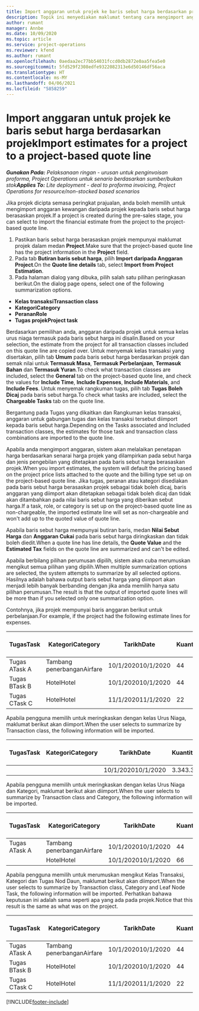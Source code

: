 ```yaml
---
title: Import anggaran untuk projek ke baris sebut harga berdasarkan projek - ringan
description: Topik ini menyediakan maklumat tentang cara mengimport anggaran daripada projek kepada baris sebut harga.
author: rumant
manager: Annbe
ms.date: 10/09/2020
ms.topic: article
ms.service: project-operations
ms.reviewer: kfend
ms.author: rumant
ms.openlocfilehash: 0aedaa2ec77bb54031fccd0db2872e0aa5fea5e0
ms.sourcegitcommit: 5fd529f2308edfe9322082313e6d50146df56aca
ms.translationtype: HT
ms.contentlocale: ms-MY
ms.lasthandoff: 04/06/2021
ms.locfileid: "5858259"
---
```

# <a name="import-estimates-for-a-project-to-a-project-based-quote-line"></a><span data-ttu-id="d7a32-103">Import anggaran untuk projek ke baris sebut harga berdasarkan projek</span><span class="sxs-lookup"><span data-stu-id="d7a32-103">Import estimates for a project to a project-based quote line</span></span> 

<span data-ttu-id="d7a32-104">_**Gunakan Pada:** Pelaksanaan ringan - urusan untuk penginvoisan proforma, Project Operations untuk senario berdasarkan sumber/bukan stok_</span><span class="sxs-lookup"><span data-stu-id="d7a32-104">_**Applies To:** Lite deployment - deal to proforma invoicing, Project Operations for resource/non-stocked based scenarios_</span></span>

<span data-ttu-id="d7a32-105">Jika projek dicipta semasa peringkat prajualan, anda boleh memilih untuk mengimport anggaran kewangan daripada projek kepada baris sebut harga berasaskan projek.</span><span class="sxs-lookup"><span data-stu-id="d7a32-105">If a project is created during the pre-sales stage, you can select to import the financial estimate from the project to the project-based quote line.</span></span>

1. <span data-ttu-id="d7a32-106">Pastikan baris sebut harga berasaskan projek mempunyai maklumat projek dalam medan **Project**.</span><span class="sxs-lookup"><span data-stu-id="d7a32-106">Make sure that the project-based quote line has the project information in the **Project** field.</span></span>
2. <span data-ttu-id="d7a32-107">Pada tab **Butiran baris sebut harga**, pilih **Import daripada Anggaran Project**.</span><span class="sxs-lookup"><span data-stu-id="d7a32-107">On the **Quote line details** tab, select **Import from Project Estimation**.</span></span>
3. <span data-ttu-id="d7a32-108">Pada halaman dialog yang dibuka, pilih salah satu pilihan peringkasan berikut.</span><span class="sxs-lookup"><span data-stu-id="d7a32-108">On the dialog page opens, select one of the following summarization options.</span></span>

  - <span data-ttu-id="d7a32-109">**Kelas transaksi**</span><span class="sxs-lookup"><span data-stu-id="d7a32-109">**Transaction class**</span></span>
  - <span data-ttu-id="d7a32-110">**Kategori**</span><span class="sxs-lookup"><span data-stu-id="d7a32-110">**Category**</span></span>
  - <span data-ttu-id="d7a32-111">**Peranan**</span><span class="sxs-lookup"><span data-stu-id="d7a32-111">**Role**</span></span> 
  - <span data-ttu-id="d7a32-112">**Tugas projek**</span><span class="sxs-lookup"><span data-stu-id="d7a32-112">**Project task**</span></span>

<span data-ttu-id="d7a32-113">Berdasarkan pemilihan anda, anggaran daripada projek untuk semua kelas urus niaga termasuk pada baris sebut harga ini disalin.</span><span class="sxs-lookup"><span data-stu-id="d7a32-113">Based on your selection, the estimate from the project for all transaction classes included on this quote line are copied over.</span></span> <span data-ttu-id="d7a32-114">Untuk menyemak kelas transaksi yang disertakan, pilih tab **Umum** pada baris sebut harga berdasarkan projek dan semak nilai untuk **Termasuk Masa**, **Termasuk Perbelanjaan**, **Termasuk Bahan** dan **Termasuk Yuran**.</span><span class="sxs-lookup"><span data-stu-id="d7a32-114">To check what transaction classes are included, select the **General** tab on the project-based quote line, and check the values for **Include Time**, **Include Expenses**, **Include Materials**, and **Include Fees**.</span></span>  <span data-ttu-id="d7a32-115">Untuk menyemak rangkuman tugas, pilih tab **Tugas Boleh Dicaj** pada baris sebut harga.</span><span class="sxs-lookup"><span data-stu-id="d7a32-115">To check what tasks are included, select the **Chargeable Tasks** tab on the quote line.</span></span>

<span data-ttu-id="d7a32-116">Bergantung pada Tugas yang dikaitkan dan Rangkuman kelas transaksi, anggaran untuk gabungan tugas dan kelas transaksi tersebut diimport kepada baris sebut harga.</span><span class="sxs-lookup"><span data-stu-id="d7a32-116">Depending on the Tasks associated and Included transaction classes, the estimates for those task and transaction class combinations are imported to the quote line.</span></span>

<span data-ttu-id="d7a32-117">Apabila anda mengimport anggaran, sistem akan melalaikan penetapan harga berdasarkan senarai harga projek yang dilampirkan pada sebut harga dan jenis pengebilan yang ditetapkan pada baris sebut harga berasaskan projek.</span><span class="sxs-lookup"><span data-stu-id="d7a32-117">When you import estimates, the system will default the pricing based on the project price lists attached to the quote and the billing type set up on the project-based quote line.</span></span> <span data-ttu-id="d7a32-118">Jika tugas, peranan atau kategori disediakan pada baris sebut harga berasaskan projek sebagai tidak boleh dicaj, baris anggaran yang diimport akan ditetapkan sebagai tidak boleh dicaj dan tidak akan ditambahkan pada nilai baris sebut harga yang diberikan sebut harga.</span><span class="sxs-lookup"><span data-stu-id="d7a32-118">If a task, role, or category is set up on the project-based quote line as non-chargeable, the imported estimate line will set as non-chargeable and won't add up to the quoted value of quote line.</span></span>

<span data-ttu-id="d7a32-119">Apabila baris sebut harga mempunyai butiran baris, medan **Nilai Sebut Harga** dan **Anggaran Cukai** pada baris sebut harga diringkaskan dan tidak boleh diedit.</span><span class="sxs-lookup"><span data-stu-id="d7a32-119">When a quote line has line details, the **Quote Value** and the **Estimated Tax** fields on the quote line are summarized and can't be edited.</span></span>

<span data-ttu-id="d7a32-120">Apabila berbilang pilihan perumusan dipilih, sistem akan cuba merumuskan mengikut semua pilihan yang dipilih.</span><span class="sxs-lookup"><span data-stu-id="d7a32-120">When multiple summarization options are selected, the system attempts to summarize by all selected options.</span></span> <span data-ttu-id="d7a32-121">Hasilnya adalah bahawa output baris sebut harga yang diimport akan menjadi lebih banyak berbanding dengan jika anda memilih hanya satu pilihan perumusan.</span><span class="sxs-lookup"><span data-stu-id="d7a32-121">The result is that the output of imported quote lines will be more than if you selected only one summarization option.</span></span>

<span data-ttu-id="d7a32-122">Contohnya, jika projek mempunyai baris anggaran berikut untuk perbelanjaan.</span><span class="sxs-lookup"><span data-stu-id="d7a32-122">For example, if the project had the following estimate lines for expenses.</span></span>

| <span data-ttu-id="d7a32-123">Tugas</span><span class="sxs-lookup"><span data-stu-id="d7a32-123">Task</span></span> | <span data-ttu-id="d7a32-124">Kategori</span><span class="sxs-lookup"><span data-stu-id="d7a32-124">Category</span></span> | <span data-ttu-id="d7a32-125">Tarikh</span><span class="sxs-lookup"><span data-stu-id="d7a32-125">Date</span></span> | <span data-ttu-id="d7a32-126">Kuantiti</span><span class="sxs-lookup"><span data-stu-id="d7a32-126">Quantity</span></span> | <span data-ttu-id="d7a32-127">Harga unit</span><span class="sxs-lookup"><span data-stu-id="d7a32-127">Unit price</span></span> | <span data-ttu-id="d7a32-128">Amaun</span><span class="sxs-lookup"><span data-stu-id="d7a32-128">Amount</span></span> |
| --- | --- | --- | --- | --- | --- |
| <span data-ttu-id="d7a32-129">Tugas A</span><span class="sxs-lookup"><span data-stu-id="d7a32-129">Task A</span></span> | <span data-ttu-id="d7a32-130">Tambang penerbangan</span><span class="sxs-lookup"><span data-stu-id="d7a32-130">Airfare</span></span> | <span data-ttu-id="d7a32-131">10/1/2020</span><span class="sxs-lookup"><span data-stu-id="d7a32-131">10/1/2020</span></span> | <span data-ttu-id="d7a32-132">4</span><span class="sxs-lookup"><span data-stu-id="d7a32-132">4</span></span> | <span data-ttu-id="d7a32-133">400</span><span class="sxs-lookup"><span data-stu-id="d7a32-133">400</span></span> | <span data-ttu-id="d7a32-134">1600</span><span class="sxs-lookup"><span data-stu-id="d7a32-134">1600</span></span> |
| <span data-ttu-id="d7a32-135">Tugas B</span><span class="sxs-lookup"><span data-stu-id="d7a32-135">Task B</span></span> | <span data-ttu-id="d7a32-136">Hotel</span><span class="sxs-lookup"><span data-stu-id="d7a32-136">Hotel</span></span> | <span data-ttu-id="d7a32-137">10/1/2020</span><span class="sxs-lookup"><span data-stu-id="d7a32-137">10/1/2020</span></span> | <span data-ttu-id="d7a32-138">4</span><span class="sxs-lookup"><span data-stu-id="d7a32-138">4</span></span> | <span data-ttu-id="d7a32-139">200</span><span class="sxs-lookup"><span data-stu-id="d7a32-139">200</span></span> | <span data-ttu-id="d7a32-140">800</span><span class="sxs-lookup"><span data-stu-id="d7a32-140">800</span></span> |
| <span data-ttu-id="d7a32-141">Tugas C</span><span class="sxs-lookup"><span data-stu-id="d7a32-141">Task C</span></span> | <span data-ttu-id="d7a32-142">Hotel</span><span class="sxs-lookup"><span data-stu-id="d7a32-142">Hotel</span></span> | <span data-ttu-id="d7a32-143">11/1/2020</span><span class="sxs-lookup"><span data-stu-id="d7a32-143">11/1/2020</span></span> | <span data-ttu-id="d7a32-144">2</span><span class="sxs-lookup"><span data-stu-id="d7a32-144">2</span></span> | <span data-ttu-id="d7a32-145">200</span><span class="sxs-lookup"><span data-stu-id="d7a32-145">200</span></span> | <span data-ttu-id="d7a32-146">400</span><span class="sxs-lookup"><span data-stu-id="d7a32-146">400</span></span> |

<span data-ttu-id="d7a32-147">Apabila pengguna memilih untuk meringkaskan dengan kelas Urus Niaga, maklumat berikut akan diimport.</span><span class="sxs-lookup"><span data-stu-id="d7a32-147">When the user selects to summarize by Transaction class, the following information will be imported.</span></span>

| <span data-ttu-id="d7a32-148">Tugas</span><span class="sxs-lookup"><span data-stu-id="d7a32-148">Task</span></span> | <span data-ttu-id="d7a32-149">Kategori</span><span class="sxs-lookup"><span data-stu-id="d7a32-149">Category</span></span> | <span data-ttu-id="d7a32-150">Tarikh</span><span class="sxs-lookup"><span data-stu-id="d7a32-150">Date</span></span> | <span data-ttu-id="d7a32-151">Kuantiti</span><span class="sxs-lookup"><span data-stu-id="d7a32-151">Quantity</span></span> | <span data-ttu-id="d7a32-152">Harga unit</span><span class="sxs-lookup"><span data-stu-id="d7a32-152">Unit price</span></span> | <span data-ttu-id="d7a32-153">Amaun</span><span class="sxs-lookup"><span data-stu-id="d7a32-153">Amount</span></span> |
| --- | --- | --- | --- | --- | --- |
|||<span data-ttu-id="d7a32-154">10/1/2020</span><span class="sxs-lookup"><span data-stu-id="d7a32-154">10/1/2020</span></span> | <span data-ttu-id="d7a32-155">3.34</span><span class="sxs-lookup"><span data-stu-id="d7a32-155">3.34</span></span> | <span data-ttu-id="d7a32-156">840</span><span class="sxs-lookup"><span data-stu-id="d7a32-156">840</span></span> | <span data-ttu-id="d7a32-157">2800</span><span class="sxs-lookup"><span data-stu-id="d7a32-157">2800</span></span> |

<span data-ttu-id="d7a32-158">Apabila pengguna memilih untuk meringkaskan dengan kelas Urus Niaga dan Kategori, maklumat berikut akan diimport.</span><span class="sxs-lookup"><span data-stu-id="d7a32-158">When the user selects to summarize by Transaction class and Category, the following information will be imported.</span></span>

| <span data-ttu-id="d7a32-159">Tugas</span><span class="sxs-lookup"><span data-stu-id="d7a32-159">Task</span></span> | <span data-ttu-id="d7a32-160">Kategori</span><span class="sxs-lookup"><span data-stu-id="d7a32-160">Category</span></span> | <span data-ttu-id="d7a32-161">Tarikh</span><span class="sxs-lookup"><span data-stu-id="d7a32-161">Date</span></span> | <span data-ttu-id="d7a32-162">Kuantiti</span><span class="sxs-lookup"><span data-stu-id="d7a32-162">Quantity</span></span> | <span data-ttu-id="d7a32-163">Harga unit</span><span class="sxs-lookup"><span data-stu-id="d7a32-163">Unit price</span></span> | <span data-ttu-id="d7a32-164">Amaun</span><span class="sxs-lookup"><span data-stu-id="d7a32-164">Amount</span></span> |
| --- | --- | --- | --- | --- | --- |
| <span data-ttu-id="d7a32-165">Tugas A</span><span class="sxs-lookup"><span data-stu-id="d7a32-165">Task A</span></span> | <span data-ttu-id="d7a32-166">Tambang penerbangan</span><span class="sxs-lookup"><span data-stu-id="d7a32-166">Airfare</span></span> | <span data-ttu-id="d7a32-167">10/1/2020</span><span class="sxs-lookup"><span data-stu-id="d7a32-167">10/1/2020</span></span> | <span data-ttu-id="d7a32-168">4</span><span class="sxs-lookup"><span data-stu-id="d7a32-168">4</span></span> | <span data-ttu-id="d7a32-169">400</span><span class="sxs-lookup"><span data-stu-id="d7a32-169">400</span></span> | <span data-ttu-id="d7a32-170">1600</span><span class="sxs-lookup"><span data-stu-id="d7a32-170">1600</span></span> |
| | <span data-ttu-id="d7a32-171">Hotel</span><span class="sxs-lookup"><span data-stu-id="d7a32-171">Hotel</span></span> | <span data-ttu-id="d7a32-172">10/1/2020</span><span class="sxs-lookup"><span data-stu-id="d7a32-172">10/1/2020</span></span> | <span data-ttu-id="d7a32-173">6</span><span class="sxs-lookup"><span data-stu-id="d7a32-173">6</span></span> | <span data-ttu-id="d7a32-174">200</span><span class="sxs-lookup"><span data-stu-id="d7a32-174">200</span></span> | <span data-ttu-id="d7a32-175">1200</span><span class="sxs-lookup"><span data-stu-id="d7a32-175">1200</span></span> |

<span data-ttu-id="d7a32-176">Apabila pengguna memilih untuk merumuskan mengikut Kelas Transaksi, Kategori dan Tugas Nod Daun, maklumat berikut akan diimport.</span><span class="sxs-lookup"><span data-stu-id="d7a32-176">When the user selects to summarize by Transaction class, Category and Leaf Node Task, the following information will be imported.</span></span> <span data-ttu-id="d7a32-177">Perhatikan bahawa keputusan ini adalah sama seperti apa yang ada pada projek.</span><span class="sxs-lookup"><span data-stu-id="d7a32-177">Notice that this result is the same as what was on the project.</span></span>

| <span data-ttu-id="d7a32-178">Tugas</span><span class="sxs-lookup"><span data-stu-id="d7a32-178">Task</span></span> | <span data-ttu-id="d7a32-179">Kategori</span><span class="sxs-lookup"><span data-stu-id="d7a32-179">Category</span></span> | <span data-ttu-id="d7a32-180">Tarikh</span><span class="sxs-lookup"><span data-stu-id="d7a32-180">Date</span></span> | <span data-ttu-id="d7a32-181">Kuantiti</span><span class="sxs-lookup"><span data-stu-id="d7a32-181">Quantity</span></span> | <span data-ttu-id="d7a32-182">Harga unit</span><span class="sxs-lookup"><span data-stu-id="d7a32-182">Unit price</span></span> | <span data-ttu-id="d7a32-183">Amaun</span><span class="sxs-lookup"><span data-stu-id="d7a32-183">Amount</span></span> |
| --- | --- | --- | --- | --- | --- |
| <span data-ttu-id="d7a32-184">Tugas A</span><span class="sxs-lookup"><span data-stu-id="d7a32-184">Task A</span></span> | <span data-ttu-id="d7a32-185">Tambang penerbangan</span><span class="sxs-lookup"><span data-stu-id="d7a32-185">Airfare</span></span> | <span data-ttu-id="d7a32-186">10/1/2020</span><span class="sxs-lookup"><span data-stu-id="d7a32-186">10/1/2020</span></span> | <span data-ttu-id="d7a32-187">4</span><span class="sxs-lookup"><span data-stu-id="d7a32-187">4</span></span> | <span data-ttu-id="d7a32-188">400</span><span class="sxs-lookup"><span data-stu-id="d7a32-188">400</span></span> | <span data-ttu-id="d7a32-189">1600</span><span class="sxs-lookup"><span data-stu-id="d7a32-189">1600</span></span> |
| <span data-ttu-id="d7a32-190">Tugas B</span><span class="sxs-lookup"><span data-stu-id="d7a32-190">Task B</span></span> | <span data-ttu-id="d7a32-191">Hotel</span><span class="sxs-lookup"><span data-stu-id="d7a32-191">Hotel</span></span> | <span data-ttu-id="d7a32-192">10/1/2020</span><span class="sxs-lookup"><span data-stu-id="d7a32-192">10/1/2020</span></span> | <span data-ttu-id="d7a32-193">4</span><span class="sxs-lookup"><span data-stu-id="d7a32-193">4</span></span> | <span data-ttu-id="d7a32-194">200</span><span class="sxs-lookup"><span data-stu-id="d7a32-194">200</span></span> | <span data-ttu-id="d7a32-195">800</span><span class="sxs-lookup"><span data-stu-id="d7a32-195">800</span></span> |
| <span data-ttu-id="d7a32-196">Tugas C</span><span class="sxs-lookup"><span data-stu-id="d7a32-196">Task C</span></span> | <span data-ttu-id="d7a32-197">Hotel</span><span class="sxs-lookup"><span data-stu-id="d7a32-197">Hotel</span></span> | <span data-ttu-id="d7a32-198">11/1/2020</span><span class="sxs-lookup"><span data-stu-id="d7a32-198">11/1/2020</span></span> | <span data-ttu-id="d7a32-199">2</span><span class="sxs-lookup"><span data-stu-id="d7a32-199">2</span></span> | <span data-ttu-id="d7a32-200">200</span><span class="sxs-lookup"><span data-stu-id="d7a32-200">200</span></span> | <span data-ttu-id="d7a32-201">400</span><span class="sxs-lookup"><span data-stu-id="d7a32-201">400</span></span> |


[!INCLUDE[footer-include](../../includes/footer-banner.md)]
